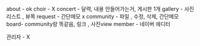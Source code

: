 about - ok
choir -  X
concert - 달력, 내용 안들어가는거, 게시판 1개
gallery - 사진 리스트 , 뷰쪽
request -  간단메모 x
community - 파일 , 수정, 삭제, 간단메모
board-  community랑 똑같음, 링크 , 사진view
member - 네이버 에디터 





관리자 - X
